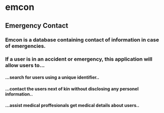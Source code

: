 # emcon
## Emergency Contact
### Emcon is a database containing contact of information in case of emergencies.
### If a user is in an accident or emergency, this application will allow users to...
#### ...search for users using a unique identifier..
#### ...contact the users next of kin without disclosing any personel information..
#### ...assist medical proffesionals get medical details about users..
